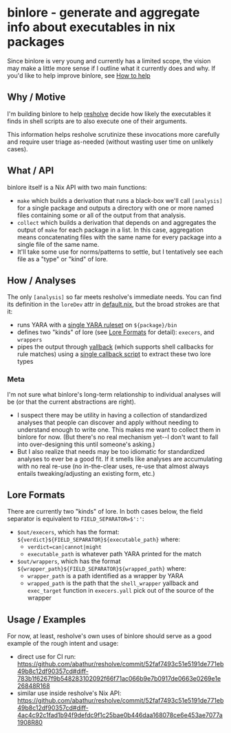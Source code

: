 # binlore - generate and aggregate info about executables in nix packages

Since binlore is very young and currently has a limited scope, the vision may make a little more sense if I outline what it currently does and why. If you'd like to help improve binlore, see [How to help](how-to-help.md)

## Why / Motive
I'm building binlore to help [resholve](https://github.com/abathur/resholve) decide how likely the executables it finds in shell scripts are to also execute one of their arguments. 

This information helps resholve scrutinize these invocations more carefully and require user triage as-needed (without wasting user time on unlikely cases).

## What / API
binlore itself is a Nix API with two main functions:
- `make` which builds a derivation that runs a black-box we'll call `[analysis]` for a single package and outputs a directory with one or more named files containing some or all of the output from that analysis.
- `collect` which builds a derivation that depends on and aggregates the output of `make` for each package in a list. In this case, aggregation means concatenating files with the same name for every package into a single file of the same name.
- It'll take some use for norms/patterns to settle, but I tentatively see each file as a "type" or "kind" of lore.

## How / Analyses
The only `[analysis]` so far meets resholve's immediate needs. You can find its definition in the `loreDev` attr in [default.nix](default.nix), but the broad strokes are that it:
- runs YARA with a [single YARA ruleset](execers.yar) on `${package}/bin` 
- defines two "kinds" of lore (see [Lore Formats](#lore-formats) for detail): `execers`, and `wrappers`
- pipes the output through [yallback](https://github.com/abathur/yallback) (which supports shell callbacks for rule matches) using a [single callback script](execers.yall) to extract these two lore types

### Meta
I'm not sure what binlore's long-term relationship to individual analyses will be (or that the current abstractions are right).
- I suspect there may be utility in having a collection of standardized analyses that people can discover and apply without needing to understand enough to write one. This makes me want to collect them in binlore for now. (But there's no real mechanism yet--I don't want to fall into over-designing this until someone's asking.)
- But I also realize that needs may be too idiomatic for standardized analyses to ever be a good fit. If it smells like analyses are accumulating with no real re-use (no in-the-clear uses, re-use that almost always entails tweaking/adjusting an existing form, etc.)

## Lore Formats
There are currently two "kinds" of lore. In both cases below, the field separator is equivalent to `FIELD_SEPARATOR=$':'`:
- `$out/execers`, which has the format: `${verdict}${FIELD_SEPARATOR}${executable_path}` where:
    - `verdict=can|cannot|might`
    - `executable_path` is whatever path YARA printed for the match
- `$out/wrappers`, which has the format `${wrapper_path}${FIELD_SEPARATOR}${wrapped_path}` where:
    - `wrapper_path` is a path identified as a wrapper by YARA
    - `wrapped_path` is the path that the `shell_wrapper` yallback and `exec_target` function in `execers.yall` pick out of the source of the wrapper

## Usage / Examples
For now, at least, resholve's own uses of binlore should serve as a good example of the rough intent and usage:
- direct use for CI run: https://github.com/abathur/resholve/commit/52faf7493c51e5191de771eb49b8c12df90357cd#diff-783b1f6267f9b548283102092f66f71ac066b9e7b0917de0663e0269e1e26848R168
- similar use inside resholve's Nix API: https://github.com/abathur/resholve/commit/52faf7493c51e5191de771eb49b8c12df90357cd#diff-4ac4c92c1fad1b94f9defdc9f1c25bae0b446daa168078ce6e453ae7077a1908R80
